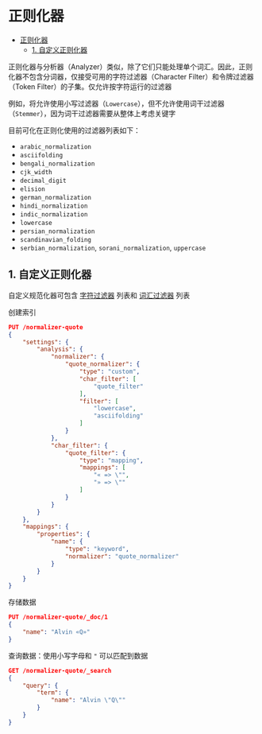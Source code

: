 # 正则化器

- [正则化器](#正则化器)
  - [1. 自定义正则化器](#1-自定义正则化器)

正则化器与分析器（Analyzer）类似，除了它们只能处理单个词汇。因此，正则化器不包含分词器，仅接受可用的字符过滤器（Character Filter）和令牌过滤器（Token Filter）的子集。仅允许按字符运行的过滤器

例如，将允许使用小写过滤器（`Lowercase`），但不允许使用词干过滤器（`Stemmer`），因为词干过滤器需要从整体上考虑关键字

目前可化在正则化使用的过滤器列表如下：

- `arabic_normalization`
- `asciifolding`
- `bengali_normalization`
- `cjk_width`
- `decimal_digit`
- `elision`
- `german_normalization`
- `hindi_normalization`
- `indic_normalization`
- `lowercase`
- `persian_normalization`
- `scandinavian_folding`
- `serbian_normalization`, `sorani_normalization`, `uppercase`

## 1. 自定义正则化器

自定义规范化器可包含 [字符过滤器](https://www.elastic.co/guide/en/elasticsearch/reference/current/analysis-charfilters.html) 列表和 [词汇过滤器](https://www.elastic.co/guide/en/elasticsearch/reference/current/analysis-tokenfilters.html) 列表

创建索引

```json
PUT /normalizer-quote
{
    "settings": {
        "analysis": {
            "normalizer": {
                "quote_normalizer": {
                    "type": "custom",
                    "char_filter": [
                        "quote_filter"
                    ],
                    "filter": [
                        "lowercase",
                        "asciifolding"
                    ]
                }
            },
            "char_filter": {
                "quote_filter": {
                    "type": "mapping",
                    "mappings": [
                        "« => \"",
                        "» => \""
                    ]
                }
            }
        }
    },
    "mappings": {
        "properties": {
            "name": {
                "type": "keyword",
                "normalizer": "quote_normalizer"
            }
        }
    }
}
```

存储数据

```json
PUT /normalizer-quote/_doc/1
{
    "name": "Alvin «Q»"
}
```

查询数据：使用小写字母和 `"` 可以匹配到数据

```json
GET /normalizer-quote/_search
{
    "query": {
        "term": {
            "name": "Alvin \"Q\""
        }
    }
}
```
